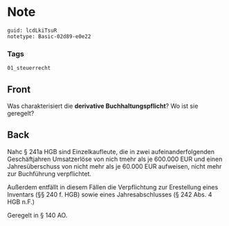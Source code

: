 # Note
```
guid: lcdLkiTsuR
notetype: Basic-02d89-e0e22
```

### Tags
```
01_steuerrecht
```

## Front
Was charakterisiert die <b>derivative Buchhaltungspflicht</b>? Wo
ist sie geregelt?

## Back
Nahc § 241a HGB sind Einzelkaufleute, die in zwei aufeinanderfolgenden Geschäftjahren Umsatzerlöse von nich tmehr als je 600.000 EUR und einen Jahresüberschuss von nicht mehr als je 60.000 EUR aufweisen, nicht mehr zur Buchführung verpflichtet.

Außerdem entfällt in diesem Fällen die Verpflichtung zur Erestellung eines Inventars (§§ 240 f. HGB) sowie eines Jahresabschlusses (§ 242 Abs. 4 HGB n.F.)

Geregelt in § 140 AO.
